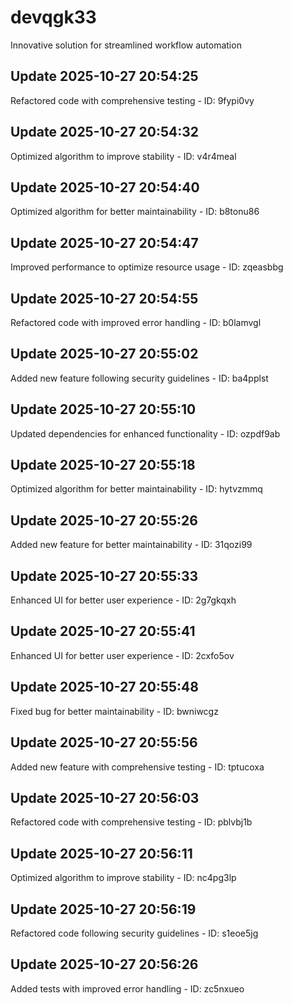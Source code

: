 # devqgk33
Innovative solution for streamlined workflow automation

## Update 2025-10-27 20:54:25
Refactored code with comprehensive testing - ID: 9fypi0vy


## Update 2025-10-27 20:54:32
Optimized algorithm to improve stability - ID: v4r4meal


## Update 2025-10-27 20:54:40
Optimized algorithm for better maintainability - ID: b8tonu86


## Update 2025-10-27 20:54:47
Improved performance to optimize resource usage - ID: zqeasbbg


## Update 2025-10-27 20:54:55
Refactored code with improved error handling - ID: b0lamvgl


## Update 2025-10-27 20:55:02
Added new feature following security guidelines - ID: ba4pplst


## Update 2025-10-27 20:55:10
Updated dependencies for enhanced functionality - ID: ozpdf9ab


## Update 2025-10-27 20:55:18
Optimized algorithm for better maintainability - ID: hytvzmmq


## Update 2025-10-27 20:55:26
Added new feature for better maintainability - ID: 31qozi99


## Update 2025-10-27 20:55:33
Enhanced UI for better user experience - ID: 2g7gkqxh


## Update 2025-10-27 20:55:41
Enhanced UI for better user experience - ID: 2cxfo5ov


## Update 2025-10-27 20:55:48
Fixed bug for better maintainability - ID: bwniwcgz


## Update 2025-10-27 20:55:56
Added new feature with comprehensive testing - ID: tptucoxa


## Update 2025-10-27 20:56:03
Refactored code with comprehensive testing - ID: pblvbj1b


## Update 2025-10-27 20:56:11
Optimized algorithm to improve stability - ID: nc4pg3lp


## Update 2025-10-27 20:56:19
Refactored code following security guidelines - ID: s1eoe5jg


## Update 2025-10-27 20:56:26
Added tests with improved error handling - ID: zc5nxueo

